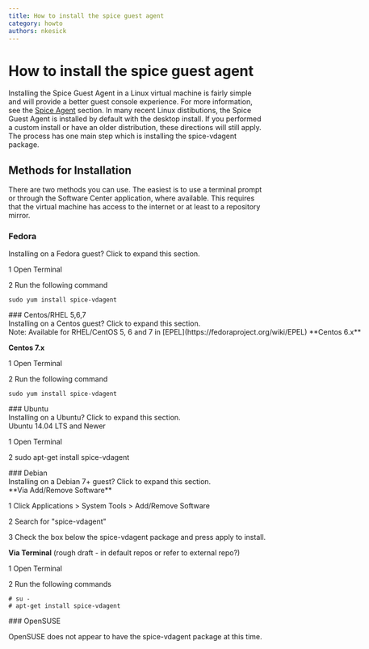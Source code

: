 ```yaml
---
title: How to install the spice guest agent
category: howto
authors: nkesick
---
```


# How to install the spice guest agent

Installing the Spice Guest Agent in a Linux virtual machine is fairly simple and will provide a better guest console experience. For more information, see the [Spice Agent](/documentation/internal/guest-agent/understanding-guest-agents-and-other-tools/#spice-agent) section. In many recent Linux distibutions, the Spice Guest Agent is installed by default with the desktop install. If you performed a custom install or have an older distribution, these directions will still apply. The process has one main step which is installing the spice-vdagent package.

## Methods for Installation

There are two methods you can use. The easiest is to use a terminal prompt or through the Software Center application, where available. This requires that the virtual machine has access to the internet or at least to a repository mirror.

### Fedora

<div class="toccolours mw-collapsible mw-collapsed" style="width:800px">
Installing on a Fedora guest? Click to expand this section.

<div class="mw-collapsible-content">

1 Open Terminal

2 Run the following command

<!-- -->

    sudo yum install spice-vdagent

</div>
</div>
### Centos/RHEL 5,6,7

<div class="toccolours mw-collapsible mw-collapsed" style="width:800px">
Installing on a Centos guest? Click to expand this section.

<div class="mw-collapsible-content">
Note: Available for RHEL/CentOS 5, 6 and 7 in [EPEL](https://fedoraproject.org/wiki/EPEL) **Centos 6.x**

**Centos 7.x**

1 Open Terminal

2 Run the following command

<!-- -->

    sudo yum install spice-vdagent

</div>
</div>
### Ubuntu

<div class="toccolours mw-collapsible mw-collapsed" style="width:800px">
Installing on a Ubuntu? Click to expand this section.

<div class="mw-collapsible-content">
Ubuntu 14.04 LTS and Newer

1 Open Terminal

2 sudo apt-get install spice-vdagent

</div>
</div>
### Debian

<div class="toccolours mw-collapsible mw-collapsed" style="width:800px">
Installing on a Debian 7+ guest? Click to expand this section.

<div class="mw-collapsible-content">
**Via Add/Remove Software**

1 Click Applications > System Tools > Add/Remove Software

2 Search for "spice-vdagent"

3 Check the box below the spice-vdagent package and press apply to install.

**Via Terminal** (rough draft - in default repos or refer to external repo?)

1 Open Terminal

2 Run the following commands

<!-- -->

    # su -
    # apt-get install spice-vdagent

</div>
</div>
### OpenSUSE

OpenSUSE does not appear to have the spice-vdagent package at this time.
